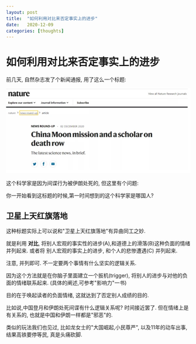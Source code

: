 ```yaml
---
layout: post
title:  "如何利用对比来否定事实上的进步"
date:   2020-12-09
categories: [thoughts]
---
```


# 如何利用对比来否定事实上的进步

前几天, 自然杂志发了个新闻通报, 用了这么一个标题:

![disgusting_title](/assets/img/how_to_negate_other.jpg)

这个科学家是因为间谍行为被伊朗处死的, 但这里有个问题:

你一开始看到这标题的时候,第一时间想到的这个科学家是哪国人?

## 卫星上天红旗落地

这种标题实际上可以说和"卫星上天红旗落地"有异曲同工之妙. 

就是利用 **对比**, 将别人宏观的事实性的进步(A),和道德上的滑落(B)这种负面的情绪并列起来.
或者将 别人宏观的事实上的进步, 和个人的悲惨遭遇(C) 并列起来. 

注意, 并列即可. 不一定要两个事情有什么坚实的逻辑关系. 

因为这个方法就是在你脑子里面建立一个扳机(trigger), 将别人的进步与对他的负面的情绪联系起来.
(具体的阐述,可参考"影响力"一书)

目的在于唤起读者的负面情绪, 这就达到了否定别人成绩的目的. 

比如说,中国登月和伊朗处死间谍有什么逻辑关系呢? 时间接近罢了.
但在情绪上是有关系的, 也就是中国和伊朗一样都是"邪恶"的. 

类似的玩法我们也见过, 比如龙女士的"大国崛起,小民尊严", 
以及11年的动车出事,结果高铁要停等民, 真是头痛砍脚. 
